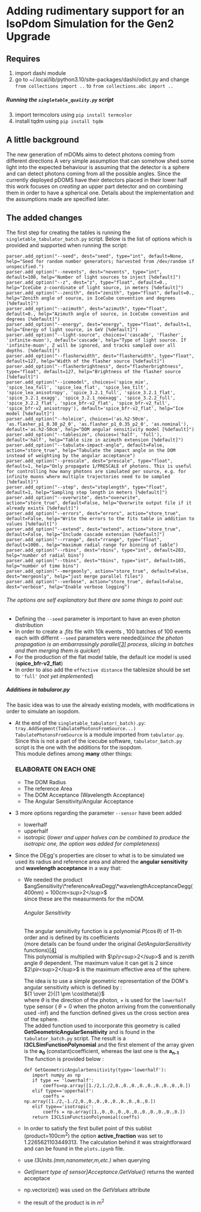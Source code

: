 # Adding rudimentary support for an IsoPdom Simulation for the Gen2 Upgrade

## Requires
1. import dashi module
2. go to ~/.local/lib/python3.10/site-packages/dashi/odict.py and change
`from collections import ..` to `from collections.abc import ..` <br />
##### Running the `singletable_quality.py` script
3. import termcolors using `pip install termcolor`
4. install tqdm using `pip install tqdm`

## A little background 

The new generation of mDOMs aims to detect photons coming from different directions
A very simple assumption that can somehow shed some light into the expected behaviour
is assuming that the detector is a sphere and can detect photons coming from all the possible
angles. Since the currently deployed pDOMS have their detectors placed in their lower half 
this work focuses on  _creating_ an upper part detector and on combining them in order to have a spherical one.
Details about the implementation and the assumptions made are specified later. 


## The added changes

The first step for creating the tables is running the `singletable_tabulator_batch.py` script.
Below is the list of options which is provided and supported when running the script:

```
parser.add_option("--seed", dest="seed", type="int", default=None, help="Seed for random number generators; harvested from /dev/random if unspecified.")
parser.add_option("--nevents", dest="nevents", type="int", default=100, help="Number of light sources to inject [%default]")
parser.add_option("--z", dest="z", type="float", default=0., help="IceCube z-coordinate of light source, in meters [%default]")
parser.add_option("--zenith", dest="zenith", type="float", default=0., help="Zenith angle of source, in IceCube convention and degrees [%default]")
parser.add_option("--azimuth", dest="azimuth", type="float", default=0., help="Azimuth angle of source, in IceCube convention and degrees [%default]")
parser.add_option("--energy", dest="energy", type="float", default=1, help="Energy of light source, in GeV [%default]")
parser.add_option("--light-source", choices=('cascade', 'flasher', 'infinite-muon'), default='cascade', help="Type of light source. If 'infinite-muon', Z will be ignored, and tracks sampled over all depths. [%default]")
parser.add_option("--flasherwidth", dest="flasherwidth", type="float", default=127, help="Width of the flasher source [%default]")
parser.add_option("--flasherbrightness", dest="flasherbrightness", type="float", default=127, help="Brightness of the flasher source [%default]")
parser.add_option("--icemodel", choices=('spice_mie', 'spice_lea_full', 'spice_lea_flat', 'spice_lea_tilt', 'spice_lea_anisotropy', 'spice_3.2.1_full', 'spice_3.2.1_flat', 'spice_3.2.1_exagg', 'spice_3.2.1_noexagg', 'spice_3.2.2_full', 'spice_3.2.2_flat', 'spice_bfr-v2_flat', 'spice_bfr-v2_full', 'spice_bfr-v2_anisotropy'), default='spice_bfr-v2_flat', help="Ice model [%default]")
parser.add_option("--holeice", choices=('as.h2-50cm', 'as.flasher_p1_0.30_p2_0', 'as.flasher_p1_0.35_p2_0', 'as.nominal'), default='as.h2-50cm', help="DOM angular sensitivity model [%default]")
parser.add_option("--tablesize", choices=('half', 'full'), default='half', help="Table size in azimuth extension [%default]")
parser.add_option("--tabulate-impact-angle", default=False, action="store_true", help="Tabulate the impact angle on the DOM instead of weighting by the angular acceptance")
parser.add_option("--prescale", dest="prescale", type="float", default=1, help="Only propagate 1/PRESCALE of photons. This is useful for controlling how many photons are simulated per source, e.g. for infinite muons where multiple trajectories need to be sampled [%default]")
parser.add_option("--step", dest="steplength", type="float", default=1, help="Sampling step length in meters [%default]")
parser.add_option("--overwrite", dest="overwrite", action="store_true", default=False, help="Overwrite output file if it already exists [%default]")
parser.add_option("--errors", dest="errors", action="store_true", default=False, help="Write the errors to the fits table in addition to values [%default]")
parser.add_option("--extend", dest="extend", action="store_true", default=False, help="Include cascade extension [%default]")
parser.add_option("--rrange", dest="rrange", type="float", default=1000., help="maximum radial range for binning of table")
parser.add_option("--rbins", dest="rbins", type="int", default=283, help="number of radial bins")
parser.add_option("--tbins", dest="tbins", type="int", default=105, help="number of time bins")
parser.add_option("--mergeonly", action="store_true", default=False, dest="mergeonly", help="just merge parallel files")
parser.add_option("--verbose", action="store_true", default=False, dest="verbose", help="Enable verbose logging")
```

###### The options are self explanatory but there are some things to point out:

- Defining the `--seed` parameter is important to have an even photon distribution 
- In order to create a *.fits* file with 10k events , 100 batches of 100 events each with differnt `--seed` parameters were needed(_since the photon propagation is an embarrassingly parallel[[3]](https://en.wikipedia.org/wiki/Embarrassingly_parallel) process, slicing in batches and then merging them is quicker_)
- For the production of the flat model table, the default ice model is used (**spice_bfr-v2_flat**)
- In order to also add the `effective distance` the tablesize should be set to `'full'` (_not yet implemented_)

##### Additions in tabularor.py

The basic idea was to use the already existing models, with modifications in order to simulate an isopdom.
- At the end of the `singletable_tabulator(_batch).py`: <br />
    `tray.AddSegment(TabulatePhotonsFromSource...)` <br />
    `TabulatePhotonsFromSource` is a module imported from `tabulator.py`. Since this is not a part of the icecube software, `tabulator_batch.py` script is the one with the additions for the isopdom. <br />
    This module defines among **many** other things:
    ### ELABORATE ON EACH ONE
    - The DOM Radius
    - The reference Area
    - The DOM Acceptance (Wavelength Acceptance)
    - The Angular Sensitivity/Angular Acceptance

- 3 more options regarding the parameter `--sensor` have been added
  - lowerhalf
  - upperhalf
  - isotropic
(_lower and upper halves can be combined to produce the isotropic one, the option was added for completeness_)

- Since the DEgg's properties are closer to what is to be simulated we used its radius and reference area and altered the **angular sensitivity** and **wavelength acceptance** in a way that:
   - We needed the product <br />
     $angSensitivity\*referenceAreaDegg\*wavelengthAcceptanceDegg(400nm) = 100cm<sup>2</sup>$ <br />
     since these are the measurments for the mDOM. <br />
     ###### Angular Sensitivity
     The angular sensitivity function is a polynomial $P(\cos\theta)$ of 11-th order and is defined by its coefficients<br />
     (more details can be found under the original _GetAngularSensitivity_ functions)[[4]](https://github.com/icecube/icetray/tree/main/clsim/python) <br />
     This polynomial is multiplied with $\pi\r<sup>2</sup>$ and is zenith angle $\theta$ dependent. The maximum value it can get is 2 since $2\pir<sup>2</sup>$  is the maximum effective area of the sphere.
     
     The idea is to use a simple geometric representation of the DOM's angular sensitivity which is defined by : <br />
     ${1 \over 2}{(1 \pm \cos\theta)}$ <br />
     where $\theta$ is the direction of the photon, $+$ is used for the `lowerhalf` type sensor ( $\theta = 0$ when the photon arriving from the conventionally used -inf) and the function
     defined gives us the cross section area of the sphere. <br />
     The added function used to incorporate this geometry is called **GetGeometricAngularSensitivity** and is found in the `tabulator_batch.py` script. The result is a **I3CLSimFunctionPolynomial** and the first element of the array given is the **a<sub>0</sub>** (constant)coefficient, whereas the last one is the **a<sub>n-1</sub>**  
     The function is provided below : <br />
     ```
     def GetGeometricAngularSensitivity(type='lowerhalf'):
        import numpy as np
        if type == 'lowerhalf':
            coeffs=np.array([1./2,1./2,0.,0.,0.,0.,0.,0.,0.,0.,0.])
        elif type=='upperhalf':
            coeffs = np.array([1./2,-1./2,0.,0.,0.,0.,0.,0.,0.,0.,0.])
        elif type=='isotropic':
            coeffs = np.array([1.,0.,0.,0.,0.,0.,0.,0.,0.,0.,0.])
        return I3CLSimFunctionPolynomial(coeffs)
     ```
   - In order to satisfy the first bullet point of this sublist (product=100cm<sup>2</sup>) the option **active_fraction** was set to $1.2265621103449313$. The calculation behind it was straightforward and can be found in the `plots.ipynb` file.
   -  use _I3Units.(mm,nanometer,m,etc.)_ when querying 
   - _Get[insert type of sensor]Acceptance.GetValue()_ returns the wanted acceptace
   - np.vectorize() was used on the _GetValues_ attribute
   - the result of the product is in m<sup>2</sup>

    

    


